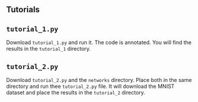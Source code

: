 ## Tutorials

## `tutorial_1.py`

Download `tutorial_1.py` and run it. The code is annotated. You will find the results in the `tutorial_1` directory.

## `tutorial_2.py`

Download `tutorial_2.py` and the `networks` directory. Place both in the same directory and run thee  `tutorial_2.py` file. It will download the MNIST dataset and place the results in the `tutorial_2` directory.
